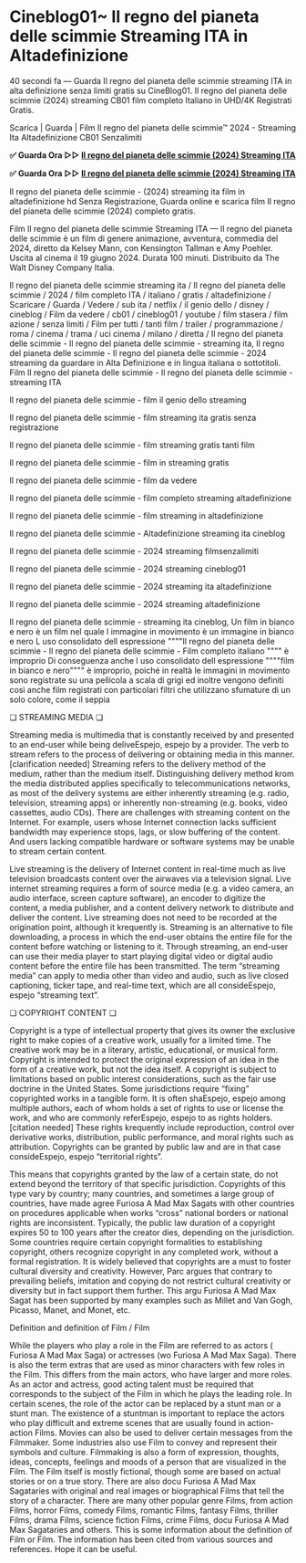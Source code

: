 # Cineblog01~ Il regno del pianeta delle scimmie Streaming ITA in Altadefinizione

40 secondi fa — Guarda Il regno del pianeta delle scimmie streaming ITA in alta definizione senza limiti gratis su CineBlog01. Il regno del pianeta delle scimmie (2024) streaming CB01 film completo Italiano in UHD/4K Registrati Gratis.

Scarica | Guarda | Film Il regno del pianeta delle scimmie™ 2024 - Streaming Ita Altadefinizione CB01 Senzalimiti

**✅ Guarda Ora ▷▷ [Il regno del pianeta delle scimmie (2024) Streaming ITA](https://is.gd/OGmhaV)**

**✅ Guarda Ora ▷▷ [Il regno del pianeta delle scimmie (2024) Streaming ITA](https://is.gd/OGmhaV)**

Il regno del pianeta delle scimmie - (2024) streaming ita film in altadefinizione hd Senza Registrazione, Guarda online e scarica film Il regno del pianeta delle scimmie (2024) completo gratis.

Film Il regno del pianeta delle scimmie Streaming ITA — Il regno del pianeta delle scimmie è un film di genere animazione, avventura, commedia del 2024, diretto da Kelsey Mann, con Kensington Tallman e Amy Poehler. Uscita al cinema il 19 giugno 2024. Durata 100 minuti. Distribuito da The Walt Disney Company Italia.

Il regno del pianeta delle scimmie streaming ita / Il regno del pianeta delle scimmie / 2024 / film completo ITA / italiano / gratis / altadefinizione / Scaricare / Guarda / Vedere / sub ita / netflix / il genio dello / disney / cineblog / Film da vedere / cb01 / cineblog01 / youtube / film stasera / film azione / senza limiti / Film per tutti / tanti film / trailer / programmazione / roma / cinema / trama / uci cinema / milano / diretta / Il regno del pianeta delle scimmie - Il regno del pianeta delle scimmie - streaming ita, Il regno del pianeta delle scimmie - Il regno del pianeta delle scimmie - 2024 streaming da guardare in Alta Definizione e in lingua italiana o sottotitoli. Film Il regno del pianeta delle scimmie - Il regno del pianeta delle scimmie - streaming ITA

Il regno del pianeta delle scimmie - film il genio dello streaming

Il regno del pianeta delle scimmie - film streaming ita gratis senza registrazione

Il regno del pianeta delle scimmie - film streaming gratis tanti film

Il regno del pianeta delle scimmie - film in streaming gratis

Il regno del pianeta delle scimmie - film da vedere

Il regno del pianeta delle scimmie - film completo streaming altadefinizione

Il regno del pianeta delle scimmie - film streaming in altadefinizione

Il regno del pianeta delle scimmie - Altadefinizione streaming ita cineblog

Il regno del pianeta delle scimmie - 2024 streaming filmsenzalimiti

Il regno del pianeta delle scimmie - 2024 streaming cineblog01

Il regno del pianeta delle scimmie - 2024 streaming ita altadefinizione

Il regno del pianeta delle scimmie - 2024 streaming altadefinizione

Il regno del pianeta delle scimmie - streaming ita cineblog, Un film in bianco e nero è un film nel quale l immagine in movimento è un immagine in bianco e nero L uso consolidato dell espressione """"Il regno del pianeta delle scimmie - Il regno del pianeta delle scimmie - Film completo italiano """" è improprio Di conseguenza anche l uso consolidato dell espressione """"film in bianco e nero"""" è improprio, poiché in realtà le immagini in movimento sono registrate su una pellicola a scala di grigi ed inoltre vengono definiti così anche film registrati con particolari filtri che utilizzano sfumature di un solo colore, come il seppia

❏ STREAMING MEDIA ❏

Streaming media is multimedia that is constantly received by and presented to an end-user while being deliveEspejo, espejo by a provider. The verb to stream refers to the process of delivering or obtaining media in this manner.[clarification needed] Streaming refers to the delivery method of the medium, rather than the medium itself. Distinguishing delivery method krom the media distributed applies specifically to telecommunications networks, as most of the delivery systems are either inherently streaming (e.g. radio, television, streaming apps) or inherently non-streaming (e.g. books, video cassettes, audio CDs). There are challenges with streaming content on the Internet. For example, users whose Internet connection lacks sufficient bandwidth may experience stops, lags, or slow buffering of the content. And users lacking compatible hardware or software systems may be unable to stream certain content.

Live streaming is the delivery of Internet content in real-time much as live television broadcasts content over the airwaves via a television signal. Live internet streaming requires a form of source media (e.g. a video camera, an audio interface, screen capture software), an encoder to digitize the content, a media publisher, and a content delivery network to distribute and deliver the content. Live streaming does not need to be recorded at the origination point, although it krequently is. Streaming is an alternative to file downloading, a process in which the end-user obtains the entire file for the content before watching or listening to it. Through streaming, an end-user can use their media player to start playing digital video or digital audio content before the entire file has been transmitted. The term “streaming media” can apply to media other than video and audio, such as live closed captioning, ticker tape, and real-time text, which are all consideEspejo, espejo “streaming text”.

❏ COPYRIGHT CONTENT ❏

Copyright is a type of intellectual property that gives its owner the exclusive right to make copies of a creative work, usually for a limited time. The creative work may be in a literary, artistic, educational, or musical form. Copyright is intended to protect the original expression of an idea in the form of a creative work, but not the idea itself. A copyright is subject to limitations based on public interest considerations, such as the fair use doctrine in the United States. Some jurisdictions require “fixing” copyrighted works in a tangible form. It is often shaEspejo, espejo among multiple authors, each of whom holds a set of rights to use or license the work, and who are commonly referEspejo, espejo to as rights holders.[citation needed] These rights krequently include reproduction, control over derivative works, distribution, public performance, and moral rights such as attribution. Copyrights can be granted by public law and are in that case consideEspejo, espejo “territorial rights”.

This means that copyrights granted by the law of a certain state, do not extend beyond the territory of that specific jurisdiction. Copyrights of this type vary by country; many countries, and sometimes a large group of countries, have made agree Furiosa A Mad Max Sagats with other countries on procedures applicable when works “cross” national borders or national rights are inconsistent. Typically, the public law duration of a copyright expires 50 to 100 years after the creator dies, depending on the jurisdiction. Some countries require certain copyright formalities to establishing copyright, others recognize copyright in any completed work, without a formal registration. It is widely believed that copyrights are a must to foster cultural diversity and creativity. However, Parc argues that contrary to prevailing beliefs, imitation and copying do not restrict cultural creativity or diversity but in fact support them further. This argu Furiosa A Mad Max Sagat has been supported by many examples such as Millet and Van Gogh, Picasso, Manet, and Monet, etc.

Definition and definition of Film / Film

While the players who play a role in the Film are referred to as actors ( Furiosa A Mad Max Saga) or actresses (wo Furiosa A Mad Max Saga). There is also the term extras that are used as minor characters with few roles in the Film. This differs from the main actors, who have larger and more roles. As an actor and actress, good acting talent must be required that corresponds to the subject of the Film in which he plays the leading role. In certain scenes, the role of the actor can be replaced by a stunt man or a stunt man. The existence of a stuntman is important to replace the actors who play difficult and extreme scenes that are usually found in action-action Films. Movies can also be used to deliver certain messages from the Filmmaker. Some industries also use Film to convey and represent their symbols and culture. Filmmaking is also a form of expression, thoughts, ideas, concepts, feelings and moods of a person that are visualized in the Film. The Film itself is mostly fictional, though some are based on actual stories or on a true story. There are also docu Furiosa A Mad Max Sagataries with original and real images or biographical Films that tell the story of a character. There are many other popular genre Films, from action Films, horror Films, comedy Films, romantic Films, fantasy Films, thriller Films, drama Films, science fiction Films, crime Films, docu Furiosa A Mad Max Sagataries and others. This is some information about the definition of Film or Film. The information has been cited from various sources and references. Hope it can be useful.
